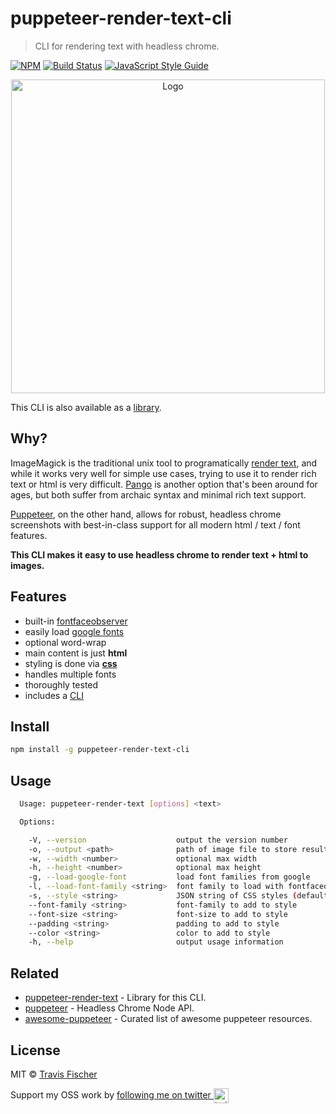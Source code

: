# puppeteer-render-text-cli

> CLI for rendering text with headless chrome.

[![NPM](https://img.shields.io/npm/v/puppeteer-render-text-cli.svg)](https://www.npmjs.com/package/puppeteer-render-text-cli) [![Build Status](https://travis-ci.com/transitive-bullshit/puppeteer-render-text-cli.svg?branch=master)](https://travis-ci.com/transitive-bullshit/puppeteer-render-text-cli) [![JavaScript Style Guide](https://img.shields.io/badge/code_style-standard-brightgreen.svg)](https://standardjs.com)

<p align="center">
  <img width="502" alt="Logo" src="https://cdn.rawgit.com/transitive-bullshit/puppeteer-render-text/master/media/logo.png">
</p>

This CLI is also available as a [library](https://github.com/transitive-bullshit/puppeteer-render-text).

## Why?

ImageMagick is the traditional unix tool to programatically [render text](http://www.imagemagick.org/Usage/text/), and while it works very well for simple use cases, trying to use it to render rich text or html is very difficult. [Pango](https://www.pango.org/) is another option that's been around for ages, but both suffer from archaic syntax and minimal rich text support.

[Puppeteer](https://github.com/GoogleChrome/puppeteer), on the other hand, allows for robust, headless chrome screenshots with best-in-class support for all modern html / text / font features.

**This CLI makes it easy to use headless chrome to render text + html to images.**

## Features

-   built-in [fontfaceobserver](https://fontfaceobserver.com/)
-   easily load [google fonts](https://fonts.google.com/)
-   optional word-wrap
-   main content is just **html**
-   styling is done via [**css**](https://www.w3schools.com/jsref/dom_obj_style.asp)
-   handles multiple fonts
-   thoroughly tested
-   includes a [CLI](https://github.com/transitive-bullshit/puppeteer-render-text-cli)

## Install

```bash
npm install -g puppeteer-render-text-cli
```

## Usage

```bash
  Usage: puppeteer-render-text [options] <text>

  Options:

    -V, --version                    output the version number
    -o, --output <path>              path of image file to store result (default: out.png)
    -w, --width <number>             optional max width
    -h, --height <number>            optional max height
    -g, --load-google-font           load font families from google
    -l, --load-font-family <string>  font family to load with fontfaceobserver
    -s, --style <string>             JSON string of CSS styles (default: { })
    --font-family <string>           font-family to add to style
    --font-size <string>             font-size to add to style
    --padding <string>               padding to add to style
    --color <string>                 color to add to style
    -h, --help                       output usage information
```

## Related

-   [puppeteer-render-text](https://github.com/transitive-bullshit/puppeteer-render-text) - Library for this CLI.
-   [puppeteer](https://github.com/GoogleChrome/puppeteer) - Headless Chrome Node API.
-   [awesome-puppeteer](https://github.com/transitive-bullshit/awesome-puppeteer) - Curated list of awesome puppeteer resources.

## License

MIT © [Travis Fischer](https://github.com/transitive-bullshit)

Support my OSS work by <a href="https://twitter.com/transitive_bs">following me on twitter <img src="https://storage.googleapis.com/saasify-assets/twitter-logo.svg" alt="twitter" height="24px" align="center"></a>
